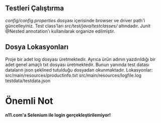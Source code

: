 ## Testleri Çalıştırma

*config/config.properties* dosyası içerisinde browser ve driver path'i güncelleyiniz. Test class'ları *src/test/java/testclasses/* altındadır. Junit @Nested annotation'ı kullanılarak organize edilmiştir.

## Dosya Lokasyonları
Proje bir adet log dosyası üretmektedir. Ayrıca ürün adının yazdırıldığı bir adet genel amaçlı txt dosyası üretmektedir. Bunun yanında test datası dataların json şeklined tutulduğu dosyadan okunmaktadır.
Lokasyonlar: 
src/main/resources/productinfo.txt
src/main/resources/logfile.log
testdata/testdata.json

# Önemli Not
**n11.com'a Selenium ile login gerçekleştirilemiyor!**
